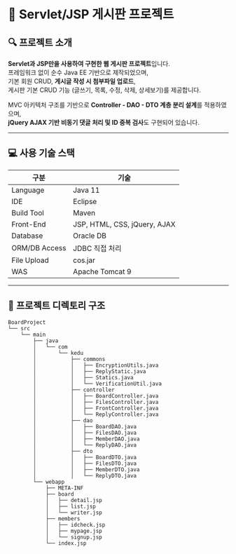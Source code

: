 # 📌 Servlet/JSP 게시판 프로젝트

## 🔍 프로젝트 소개  
**Servlet과 JSP만을 사용하여 구현한 웹 게시판 프로젝트**입니다.  
프레임워크 없이 순수 Java EE 기반으로 제작되었으며,  
기본 회원 CRUD, **게시글 작성 시 첨부파일 업로드**,  
게시판 기본 CRUD 기능 (글쓰기, 목록, 수정, 삭제, 상세보기)를 제공합니다.  

MVC 아키텍처 구조를 기반으로 **Controller - DAO - DTO 계층 분리 설계**를 적용하였으며,  
**jQuery AJAX 기반 비동기 댓글 처리 및 ID 중복 검사**도 구현되어 있습니다.

---

## 💻 사용 기술 스택

| 구분            | 기술                                               |
|----------------|----------------------------------------------------|
| Language        | Java 11                                            |
| IDE             | Eclipse                                            |
| Build Tool      | Maven                                              |
| Front-End       | JSP, HTML, CSS, jQuery, AJAX                       |
| Database        | Oracle DB                                          |
| ORM/DB Access   | JDBC 직접 처리                                     |
| File Upload     | cos.jar                                             |
| WAS             | Apache Tomcat 9                                    |

---

## 📂 프로젝트 디렉토리 구조
```plaintext
BoardProject  
└── src  
    └── main  
        ├── java  
        │   └── com  
        │       └── kedu  
        │           ├── commons  
        │           │   ├── EncryptionUtils.java  
        │           │   ├── ReplyStatic.java  
        │           │   ├── Statics.java  
        │           │   └── VerificationUtil.java  
        │           ├── controller  
        │           │   ├── BoardController.java  
        │           │   ├── FilesController.java  
        │           │   ├── FrontController.java  
        │           │   └── ReplyController.java  
        │           ├── dao  
        │           │   ├── BoardDAO.java  
        │           │   ├── FilesDAO.java  
        │           │   ├── MemberDAO.java  
        │           │   └── ReplyDAO.java  
        │           ├── dto  
        │           │   ├── BoardDTO.java  
        │           │   ├── FilesDTO.java  
        │           │   ├── MemberDTO.java  
        │           │   └── ReplyDTO.java  
        └── webapp  
            ├── META-INF  
            ├── board  
            │   ├── detail.jsp  
            │   ├── list.jsp  
            │   └── writer.jsp  
            ├── members  
            │   ├── idcheck.jsp  
            │   ├── mypage.jsp  
            │   └── signup.jsp  
            └── index.jsp  
